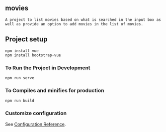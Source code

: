 ## movies
```
A project to list movies based on what is searched in the input box as well as provide an option to add movies in the list of movies.
```

## Project setup
```
npm install vue
npm install bootstrap-vue
```

### To Run the Project in Development
```
npm run serve
```

### To Compiles and minifies for production
```
npm run build
```

### Customize configuration
See [Configuration Reference](https://cli.vuejs.org/config/).
